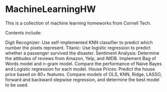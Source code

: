 # MachineLearningHW


This is a collection of machine learning homeworks from Cornell Tech.

Contents include:

Digit Recognizer: Use self-implemented KNN classifier to predict which number the pixels represent.
Titanic: Use logistic regression to predict whether a passenger survived the disaster.
Sentiment Analysis: Determine the attitudes of reviews from Amazon, Yelp, and IMDB. Implement Bag of Words model and n-gram model. Compare the performance of Naive Bayes and Logistic regression for each model.
House Prices: Predict the house price based on 80+ features. Compare models of OLS, KNN, Ridge, LASSO, forward and backward stepwise regression, and determine the best model to be used.
